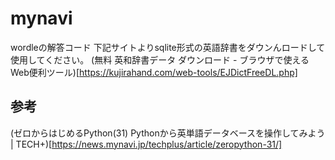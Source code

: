 # mynavi

wordleの解答コード
下記サイトよりsqlite形式の英語辞書をダウンんロードして使用してください。
(無料 英和辞書データ ダウンロード - ブラウザで使えるWeb便利ツール)[https://kujirahand.com/web-tools/EJDictFreeDL.php]

## 参考
(ゼロからはじめるPython(31) Pythonから英単語データベースを操作してみよう | TECH+)[https://news.mynavi.jp/techplus/article/zeropython-31/]
